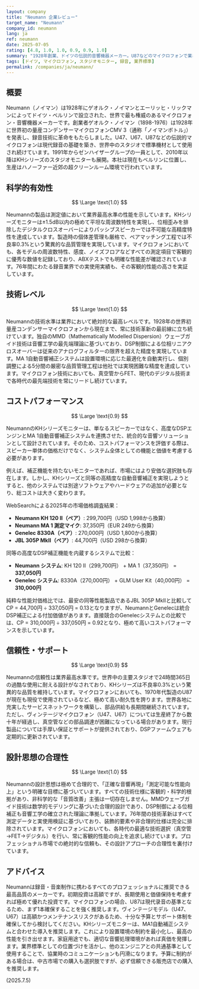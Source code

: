 ```yaml
---
layout: company
title: "Neumann 企業レビュー"
target_name: "Neumann"
company_id: neumann
lang: ja
ref: neumann
date: 2025-07-05
rating: [4.8, 1.0, 1.0, 0.9, 0.9, 1.0]
summary: "1928年創業、ドイツの伝説的音響機器メーカー。U87などのマイクロフォンで業界標準を確立し、KHシリーズモニターではDSP技術を駆使した高精度な音響再現を実現。技術、信頼性ともに最高レベルで、特にMA 1自動音響補正システムを含めたモニターシステムは、プロ環境で極めて高いコストパフォーマンスを発揮します。"
tags: [ドイツ, マイクロフォン, スタジオモニター, 録音, 業界標準]
permalink: /companies/ja/neumann/
---
```


## 概要

Neumann（ノイマン）は1928年にゲオルク・ノイマンとエーリッヒ・リックマンによってドイツ・ベルリンで設立された、世界で最も権威のあるマイクロフォン・音響機器メーカーです。創業者ゲオルク・ノイマン（1898-1976）は1928年に世界初の量産コンデンサーマイクロフォンCMV 3（通称「ノイマンボトル」）を発表し、録音技術に革命をもたらしました。U47、U67、U87などの伝説的マイクロフォンは現代録音の基礎を築き、世界中のスタジオで標準機材として使用され続けています。1991年からゼンハイザーグループの一員として、2010年以降はKHシリーズのスタジオモニターも展開。本社は現在もベルリンに位置し、生産はハノーファー近郊の超クリーンルーム環境で行われています。

## 科学的有効性

$$ \Large \text{1.0} $$

Neumannの製品は測定値において業界最高水準の性能を示しています。KHシリーズモニターは±1.5dB以内の極めて平坦な周波数特性を実現し、位相歪みを排除したデジタルクロスオーバーによりパッシブスピーカーでは不可能な高精度特性を達成しています。製造時の個体差管理も厳格で、ペアマッチング工程では不良率0.3%という驚異的な品質管理を実現しています。マイクロフォンにおいても、各モデルの周波数特性、感度、ノイズフロアなどすべての測定項目で客観的に優秀な数値を記録しており、ABXテストでも明確な性能差が確認されています。76年間にわたる録音業界での実使用実績も、その客観的性能の高さを実証しています。

## 技術レベル

$$ \Large \text{1.0} $$

Neumannの技術水準は業界において絶対的な最高レベルです。1928年の世界初量産コンデンサーマイクロフォンから現在まで、常に技術革新の最前線に立ち続けています。独自のMMD（Mathematically Modelled Dispersion）ウェーブガイド技術は音響工学の最先端理論に基づいており、DSP制御による位相リニアクロスオーバーは従来のアナログフィルターの限界を超えた精度を実現しています。MA 1自動音響補正システムは設置環境に応じた最適化を自動実行し、個別調整による5分間の厳密な品質管理工程は他社では実現困難な精度を達成しています。マイクロフォン技術においても、真空管からFET、現代のデジタル技術まで各時代の最先端技術を常にリードし続けています。

## コストパフォーマンス

$$ \Large \text{0.9} $$

NeumannのKHシリーズモニターは、単なるスピーカーではなく、高度なDSPエンジンとMA 1自動音響補正システムを連携させた、統合的な音響ソリューションとして設計されています。そのため、コストパフォーマンスを評価する際は、スピーカー単体の価格だけでなく、システム全体としての機能と価値を考慮する必要があります。

例えば、補正機能を持たないモニターであれば、市場にはより安価な選択肢も存在します。しかし、KHシリーズと同等の高精度な自動音響補正を実現しようとすると、他のシステムでは別途ソフトウェアやハードウェアの追加が必要となり、総コストは大きく変わります。

WebSearchによる2025年の市場価格調査結果：
- **Neumann KH 120 II（ペア）**: 299,700円（USD 1,998から換算）
- **Neumann MA 1 測定マイク**: 37,350円（EUR 249から換算）
- **Genelec 8330A（ペア）**: 270,000円（USD 1,800から換算）
- **JBL 305P MkII（ペア）**: 44,700円（USD 298から換算）

同等の高度なDSP補正機能を内蔵するシステムで比較：
- **Neumann システム**: KH 120 II（299,700円） + MA 1（37,350円） = **337,050円**
- **Genelec システム**: 8330A（270,000円） + GLM User Kit（40,000円） = **310,000円**

純粋な性能対価格比では、最安の同等性能製品であるJBL 305P MkIIと比較してCP = 44,700円 ÷ 337,050円 = 0.13となりますが、NeumannとGenelecは統合DSP補正による付加価値があります。直接競合のGenelecシステムとの比較では、CP = 310,000円 ÷ 337,050円 = 0.92となり、極めて高いコストパフォーマンスを示しています。

## 信頼性・サポート

$$ \Large \text{0.9} $$

Neumannの信頼性は業界最高水準です。世界中の主要スタジオで24時間365日の過酷な使用に耐える設計がなされており、KHシリーズは不良率0.3%という驚異的な品質を維持しています。マイクロフォンにおいても、1970年代製造のU87が現在も現役で使用されているなど、極めて高い耐久性を誇ります。世界各地に充実したサービスネットワークを構築し、部品供給も長期間継続されています。ただし、ヴィンテージマイクロフォン（U47、U67）については生産終了から数十年が経過し、真空管などの部品調達が困難になっている場合があります。現行製品については手厚い保証とサポートが提供されており、DSPファームウェアも定期的に更新されています。

## 設計思想の合理性

$$ \Large \text{1.0} $$

Neumannの設計思想は極めて合理的で、「正確な音響再現」「測定可能な性能向上」という明確な目標に基づいています。すべての技術仕様に客観的・科学的根拠があり、非科学的な「音質改善」主張は一切存在しません。MMDウェーブガイド技術は数学的モデリングに基づいた合理的設計であり、DSP制御による位相補正も音響工学の確立された理論に準拠しています。76年間の技術革新はすべて測定データと実使用検証に基づいており、装飾的要素や非合理的仕様は完全に排除されています。マイクロフォンにおいても、各時代の最適な技術選択（真空管→FET→デジタル）を行い、常に客観的性能の向上を追求し続けています。プロフェッショナル市場での絶対的な信頼も、その設計アプローチの合理性を裏付けています。

## アドバイス

Neumannは録音・音楽制作に携わるすべてのプロフェッショナルに推奨できる最高品質のメーカーです。初期投資は高額ですが、長期使用と価値保持を考慮すれば極めて優れた投資です。マイクロフォンの場合、U87は現代录音の基準となるため、まず1本確保することを強く推奨します。ヴィンテージモデル（U47、U67）は高額かつメンテナンスリスクがあるため、十分な予算とサポート体制を確保してから検討してください。KHシリーズモニターは、MA1自動補正システムと合わせた導入を推奨します。これにより設置環境の制約を最小化し、最高の性能を引き出せます。家庭用途でも、適切な音響処理環境があれば真価を発揮します。業界標準としての位置づけを活かし、他のエンジニアとの共通基準として使用することで、協業時のコミュニケーションも円滑になります。予算に制約がある場合は、中古市場での購入も選択肢ですが、必ず信頼できる販売店での購入を推奨します。

(2025.7.5)
